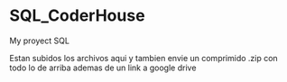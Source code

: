 # SQL_CoderHouse
My proyect SQL

Estan subidos los archivos aqui y tambien envie un comprimido .zip con todo lo de arriba ademas de un link a google drive
